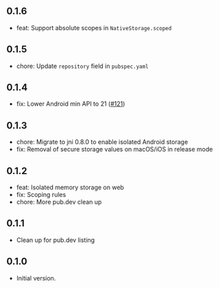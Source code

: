 ## 0.1.6

- feat: Support absolute scopes in `NativeStorage.scoped`

## 0.1.5

- chore: Update `repository` field in `pubspec.yaml`

## 0.1.4

- fix: Lower Android min API to 21 ([#121](https://github.com/celest-dev/celest/issues/121))

## 0.1.3

- chore: Migrate to jni 0.8.0 to enable isolated Android storage
- fix: Removal of secure storage values on macOS/iOS in release mode

## 0.1.2

- feat: Isolated memory storage on web
- fix: Scoping rules
- chore: More pub.dev clean up

## 0.1.1

- Clean up for pub.dev listing

## 0.1.0

- Initial version.
